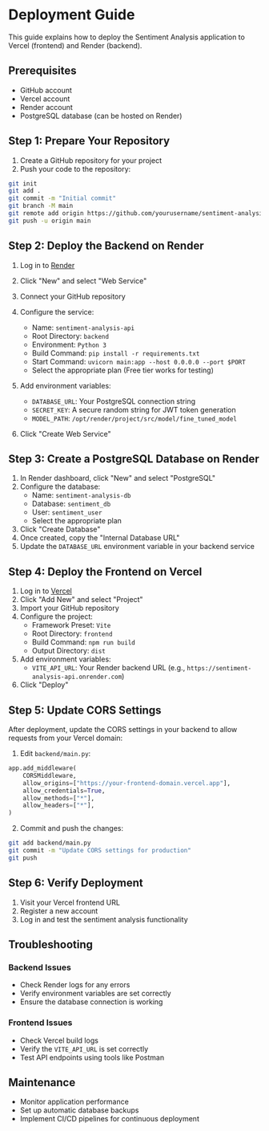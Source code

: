 # Deployment Guide

This guide explains how to deploy the Sentiment Analysis application to Vercel (frontend) and Render (backend).

## Prerequisites

- GitHub account
- Vercel account
- Render account
- PostgreSQL database (can be hosted on Render)

## Step 1: Prepare Your Repository

1. Create a GitHub repository for your project
2. Push your code to the repository:

```bash
git init
git add .
git commit -m "Initial commit"
git branch -M main
git remote add origin https://github.com/yourusername/sentiment-analysis.git
git push -u origin main
```

## Step 2: Deploy the Backend on Render

1. Log in to [Render](https://render.com)
2. Click "New" and select "Web Service"
3. Connect your GitHub repository
4. Configure the service:
   - Name: `sentiment-analysis-api`
   - Root Directory: `backend`
   - Environment: `Python 3`
   - Build Command: `pip install -r requirements.txt`
   - Start Command: `uvicorn main:app --host 0.0.0.0 --port $PORT`
   - Select the appropriate plan (Free tier works for testing)

5. Add environment variables:
   - `DATABASE_URL`: Your PostgreSQL connection string
   - `SECRET_KEY`: A secure random string for JWT token generation
   - `MODEL_PATH`: `/opt/render/project/src/model/fine_tuned_model`

6. Click "Create Web Service"

## Step 3: Create a PostgreSQL Database on Render

1. In Render dashboard, click "New" and select "PostgreSQL"
2. Configure the database:
   - Name: `sentiment-analysis-db`
   - Database: `sentiment_db`
   - User: `sentiment_user`
   - Select the appropriate plan
3. Click "Create Database"
4. Once created, copy the "Internal Database URL"
5. Update the `DATABASE_URL` environment variable in your backend service

## Step 4: Deploy the Frontend on Vercel

1. Log in to [Vercel](https://vercel.com)
2. Click "Add New" and select "Project"
3. Import your GitHub repository
4. Configure the project:
   - Framework Preset: `Vite`
   - Root Directory: `frontend`
   - Build Command: `npm run build`
   - Output Directory: `dist`
5. Add environment variables:
   - `VITE_API_URL`: Your Render backend URL (e.g., `https://sentiment-analysis-api.onrender.com`)
6. Click "Deploy"

## Step 5: Update CORS Settings

After deployment, update the CORS settings in your backend to allow requests from your Vercel domain:

1. Edit `backend/main.py`:
```python
app.add_middleware(
    CORSMiddleware,
    allow_origins=["https://your-frontend-domain.vercel.app"],
    allow_credentials=True,
    allow_methods=["*"],
    allow_headers=["*"],
)
```

2. Commit and push the changes:
```bash
git add backend/main.py
git commit -m "Update CORS settings for production"
git push
```

## Step 6: Verify Deployment

1. Visit your Vercel frontend URL
2. Register a new account
3. Log in and test the sentiment analysis functionality

## Troubleshooting

### Backend Issues
- Check Render logs for any errors
- Verify environment variables are set correctly
- Ensure the database connection is working

### Frontend Issues
- Check Vercel build logs
- Verify the `VITE_API_URL` is set correctly
- Test API endpoints using tools like Postman

## Maintenance

- Monitor application performance
- Set up automatic database backups
- Implement CI/CD pipelines for continuous deployment 